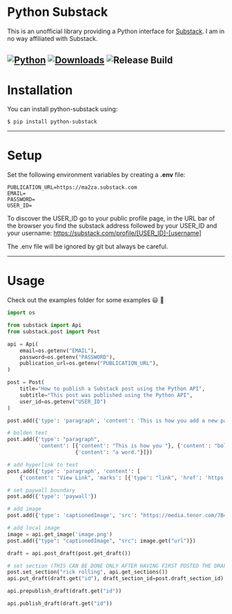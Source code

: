# Python Substack

This is an unofficial library providing a Python interface for [Substack](https://substack.com/).
I am in no way affiliated with Substack.

[![Python](https://img.shields.io/pypi/pyversions/fastapi.svg?color=%2334D058)](https://www.python.org/downloads/)
[![Downloads](https://static.pepy.tech/badge/python-substack/month)](https://pepy.tech/project/python-substack)
![Release Build](https://github.com/ma2za/python-substack/actions/workflows/ci_publish.yml/badge.svg)
---

# Installation

You can install python-substack using:

    $ pip install python-substack

---

# Setup

Set the following environment variables by creating a **.env** file:

    PUBLICATION_URL=https://ma2za.substack.com
    EMAIL=
    PASSWORD=
    USER_ID=

To discover the USER_ID go to your public profile page,
in the URL bar of the browser you find the substack address
followed by your USER_ID and your username:
https://substack.com/profile/[USER_ID]-[username]

The .env file will be ignored by git but always be careful.

---

# Usage

Check out the examples folder for some examples 😃 🚀

```python
import os

from substack import Api
from substack.post import Post

api = Api(
    email=os.getenv("EMAIL"),
    password=os.getenv("PASSWORD"),
    publication_url=os.getenv("PUBLICATION_URL"),
)

post = Post(
    title="How to publish a Substack post using the Python API",
    subtitle="This post was published using the Python API",
    user_id=os.getenv("USER_ID")
)

post.add({'type': 'paragraph', 'content': 'This is how you add a new paragraph to your post!'})

# bolden text
post.add({'type': "paragraph",
          'content': [{'content': "This is how you "}, {'content': "bolden ", 'marks': [{'type': "strong"}]},
                      {'content': "a word."}]})

# add hyperlink to text
post.add({'type': 'paragraph', 'content': [
    {'content': "View Link", 'marks': [{'type': "link", 'href': 'https://whoraised.substack.com/'}]}]})

# set paywall boundary
post.add({'type': 'paywall'})

# add image
post.add({'type': 'captionedImage', 'src': "https://media.tenor.com/7B4jMa-a7bsAAAAC/i-am-batman.gif"})

# add local image
image = api.get_image('image.png')
post.add({"type": "captionedImage", "src": image.get("url")})

draft = api.post_draft(post.get_draft())

# set section (THIS CAN BE DONE ONLY AFTER HAVING FIRST POSTED THE DRAFT)
post.set_section("rick rolling", api.get_sections())
api.put_draft(draft.get("id"), draft_section_id=post.draft_section_id)

api.prepublish_draft(draft.get("id"))

api.publish_draft(draft.get("id"))
```

